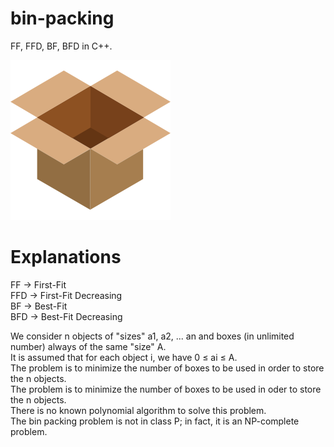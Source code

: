 # bin-packing
FF, FFD, BF, BFD in C++.  

![Alt text](box.png?raw=true "Box")

# Explanations
FF -> First-Fit  
FFD -> First-Fit Decreasing  
BF -> Best-Fit  
BFD -> Best-Fit Decreasing  

We consider n objects of "sizes" a1, a2, ... an and boxes (in unlimited number) always of the same "size" A.  
It is assumed that for each object i, we have 0 ≤ ai ≤ A.  
The problem is to minimize the number of boxes to be used in order to store the n objects.  
The problem is to minimize the number of boxes to be used in oder to store the n objects.  
There is no known polynomial algorithm to solve this problem.  
The bin packing problem is not in class P; in fact, it is an NP-complete problem.  
